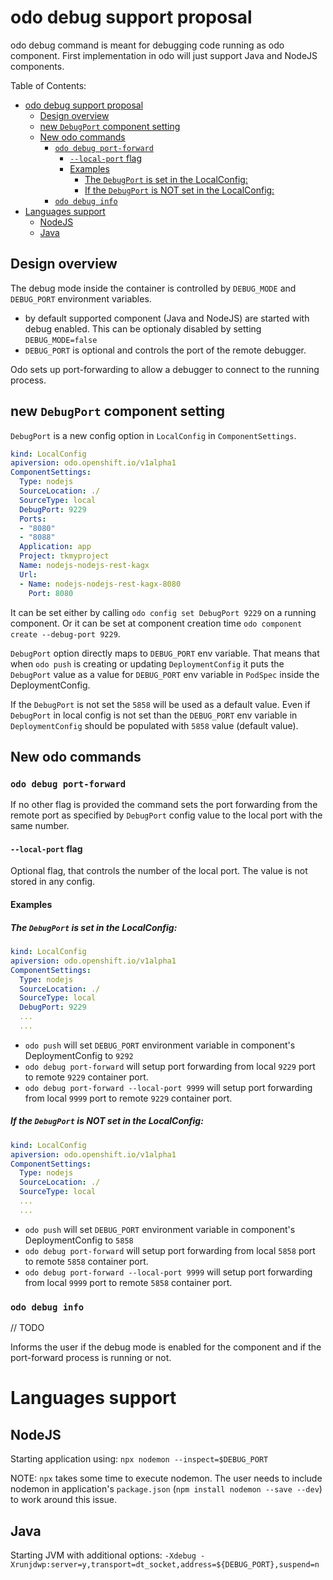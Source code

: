 # odo debug support proposal
odo debug command is meant for debugging code running as odo component.
First implementation in odo will just support Java and NodeJS components.


Table of Contents:
- [odo debug support proposal](#odo-debug-support-proposal)
  - [Design overview](#design-overview)
  - [new `DebugPort` component setting](#new-debugport-component-setting)
  - [New odo commands](#new-odo-commands)
    - [`odo debug port-forward`](#odo-debug-port-forward)
      - [`--local-port` flag](#local-port-flag)
      - [Examples](#examples)
        - [The `DebugPort` is set in the LocalConfig:](#the-debugport-is-set-in-the-localconfig)
        - [If the `DebugPort` is NOT set in the LocalConfig:](#if-the-debugport-is-not-set-in-the-localconfig)
    - [`odo debug info`](#odo-debug-info)
- [Languages support](#languages-support)
  - [NodeJS](#nodejs)
  - [Java](#java)

## Design overview

The debug mode inside the container is controlled by `DEBUG_MODE` and `DEBUG_PORT` environment variables.
- by default supported component (Java and NodeJS) are started with debug enabled. This can be optionaly disabled by setting `DEBUG_MODE=false`
- `DEBUG_PORT` is optional and controls the port of the remote debugger.

Odo sets up port-forwarding to allow a debugger to connect to the running process. 


## new `DebugPort` component setting
`DebugPort` is a new config option in `LocalConfig` in  `ComponentSettings`.

```yaml
kind: LocalConfig
apiversion: odo.openshift.io/v1alpha1
ComponentSettings:
  Type: nodejs
  SourceLocation: ./
  SourceType: local
  DebugPort: 9229
  Ports:
  - "8080"
  - "8088"
  Application: app
  Project: tkmyproject
  Name: nodejs-nodejs-rest-kagx
  Url:
  - Name: nodejs-nodejs-rest-kagx-8080
    Port: 8080
```

It can be set either by calling `odo config set DebugPort 9229` on a running component.
Or it can be set at component creation time `odo component create --debug-port 9229`.

`DebugPort` option directly maps to `DEBUG_PORT` env variable. That means that when `odo push` is creating or updating `DeploymentConfig` it puts the `DebugPort` value as a value for `DEBUG_PORT` env variable in `PodSpec` inside the DeploymentConfig.

If the `DebugPort` is not set the `5858` will be used as a default value. 
Even if `DebugPort` in local config is not set than the `DEBUG_PORT` env variable in `DeploymentConfig` should be populated with `5858` value (default value).


## New odo commands

### `odo debug port-forward`

If no other flag is provided the command sets the port forwarding from the remote port as specified by `DebugPort` config value to the local port with the same number.

#### `--local-port` flag
Optional flag, that controls the number of the local port. The value is not stored in any config.

#### Examples

##### The `DebugPort` is set in the LocalConfig:
```yaml
kind: LocalConfig
apiversion: odo.openshift.io/v1alpha1
ComponentSettings:
  Type: nodejs
  SourceLocation: ./
  SourceType: local
  DebugPort: 9229
  ...
  ...
```

- `odo push` will set `DEBUG_PORT` environment variable in component's DeploymentConfig to `9292`
- `odo debug port-forward` will setup port forwarding from local `9229` port to remote `9229` container port.
- `odo debug port-forward --local-port 9999` will setup port forwarding from local `9999` port to remote `9229` container port.

##### If the `DebugPort` is NOT set in the LocalConfig:
```yaml
kind: LocalConfig
apiversion: odo.openshift.io/v1alpha1
ComponentSettings:
  Type: nodejs
  SourceLocation: ./
  SourceType: local
  ...
  ...
```

- `odo push` will set `DEBUG_PORT` environment variable in component's DeploymentConfig to `5858`
- `odo debug port-forward` will setup port forwarding from local `5858` port to remote `5858` container port.
- `odo debug port-forward --local-port 9999` will setup port forwarding from local `9999` port to remote `5858` container port.



### `odo debug info`
// TODO

Informs the user if the debug mode is enabled for the component and if the port-forward process is running or not.

# Languages support

## NodeJS
Starting application using: `npx nodemon --inspect=$DEBUG_PORT`

NOTE:
`npx` takes some time to execute nodemon. The user needs to include nodemon in application's `package.json` (`npm install nodemon --save --dev`) to work around this issue.



## Java

Starting JVM with additional options: `-Xdebug -Xrunjdwp:server=y,transport=dt_socket,address=${DEBUG_PORT},suspend=n`

